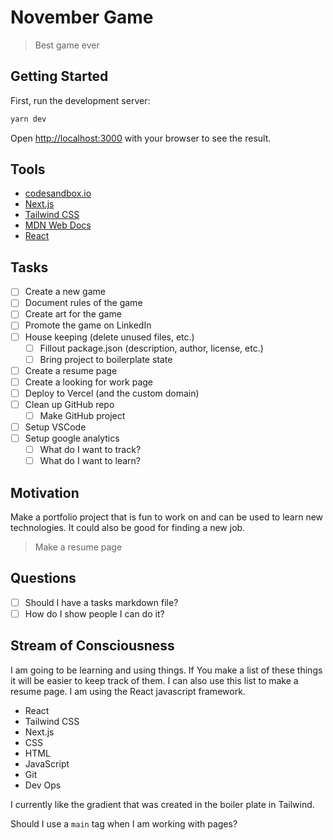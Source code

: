 # November Game

> Best game ever

## Getting Started

First, run the development server:

```bash
yarn dev
```

Open [http://localhost:3000](http://localhost:3000) with your browser to see the result.

## Tools

- [codesandbox.io](https://codesandbox.io)
- [Next.js](https://nextjs.org/)
- [Tailwind CSS](https://tailwindcss.com/)
- [MDN Web Docs](https://developer.mozilla.org/en-US/)
- [React](https://reactjs.org/)

## Tasks

- [ ] Create a new game
- [ ] Document rules of the game
- [ ] Create art for the game
- [ ] Promote the game on LinkedIn
- [ ] House keeping (delete unused files, etc.)
  - [ ] Fillout package.json (description, author, license, etc.)
  - [ ] Bring project to boilerplate state
- [ ] Create a resume page
- [ ] Create a looking for work page
- [ ] Deploy to Vercel (and the custom domain)
- [ ] Clean up GitHub repo
  - [ ] Make GitHub project
- [ ] Setup VSCode
- [ ] Setup google analytics
  - [ ] What do I want to track?
  - [ ] What do I want to learn?

## Motivation

Make a portfolio project that is fun to work on and can be used to learn new technologies. It could also be good for finding a new job.

> Make a resume page

## Questions

- [ ] Should I have a tasks markdown file?
- [ ] How do I show people I can do it?

## Stream of Consciousness

I am going to be learning and using things. If You make a list of these things it will be easier to keep track of them. I can also use this list to make a resume page. I am using the React javascript framework.

- React
- Tailwind CSS
- Next.js
- CSS
- HTML
- JavaScript
- Git
- Dev Ops

I currently like the gradient that was created in the boiler plate in Tailwind.

Should I use a `main` tag when I am working with pages?
